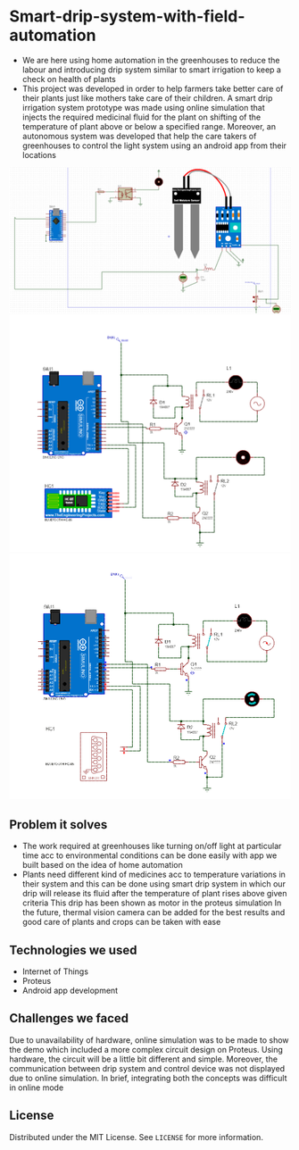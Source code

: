 
# Smart-drip-system-with-field-automation

* We are here using home automation in the greenhouses to reduce the labour and introducing drip system similar to smart irrigation to keep a check on health of plants
* This project was developed in order to help farmers take better care of their plants just like mothers take care of their children. A smart drip irrigation system prototype was made using online simulation that injects the required medicinal fluid for the plant on shifting of the temperature of plant above or below a specified range. Moreover, an autonomous system was developed that help the care takers of greenhouses to control the light system using an android app from their locations
<p align="center">
    <img src="/Images/Smartdrip circuit.png" alt="Smartdrip-circuit">
    <img src="/Images/homeAutomationcircuit.png" alt="HomeAutomation-circuit">
    <img src="/Images/homeAutomationSimulation.png" alt="HomeAutomation-Simulation">
</p>


## Problem it solves

* The work required at greenhouses like turning on/off light at particular time acc to environmental conditions can be done easily with app we built based on the idea of home automation
* Plants need different kind of medicines acc to temperature variations in their system and this can be done using smart drip system in which our drip will release its fluid after the temperature of plant rises above given criteria
This drip has been shown as motor in the proteus simulation
In the future, thermal vision camera can be added for the best results and good care of plants and crops can be taken with ease



## Technologies we used

- Internet of Things
- Proteus 
- Android app development

## Challenges we faced

Due to unavailability of hardware, online simulation was to be made to show the demo which included a more complex circuit design on Proteus. Using hardware, the circuit will be a     little bit different and simple. Moreover, the communication between drip system and control device was not displayed due to online simulation. In brief, integrating both the concepts was difficult in online mode

## License

Distributed under the MIT License. See `LICENSE` for more information.
